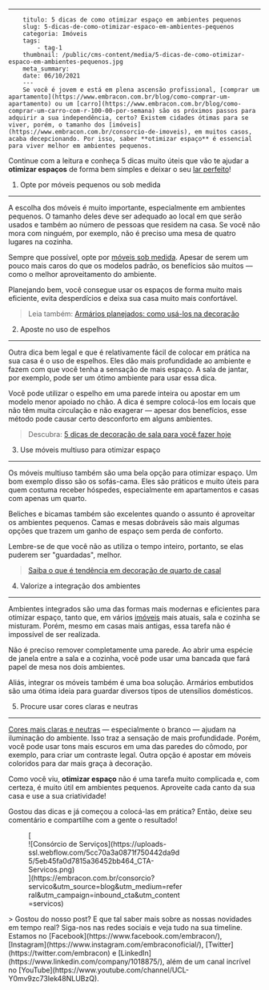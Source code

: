 ---
        titulo: 5 dicas de como otimizar espaço em ambientes pequenos
        slug: 5-dicas-de-como-otimizar-espaco-em-ambientes-pequenos
        categoria: Imóveis
        tags:
            - tag-1
        thumbnail: /public/cms-content/media/5-dicas-de-como-otimizar-espaco-em-ambientes-pequenos.jpg
        meta_summary: 
        date: 06/10/2021
        ---
        Se você é jovem e está em plena ascensão profissional, [comprar um apartamento](https://www.embracon.com.br/blog/como-comprar-um-apartamento) ou um [carro](https://www.embracon.com.br/blog/como-comprar-um-carro-com-r-100-00-por-semana) são os próximos passos para adquirir a sua independência, certo? Existem cidades ótimas para se viver, porém, o tamanho dos [imóveis](https://www.embracon.com.br/consorcio-de-imoveis), em muitos casos, acaba decepcionando. Por isso, saber **otimizar espaço** é essencial para viver melhor em ambientes pequenos.

Continue com a leitura e conheça 5 dicas muito úteis que vão te ajudar a **otimizar espaços** de forma bem simples e deixar o seu [lar perfeito](https://www.embracon.com.br/blog/hora-certa-comprar-imovel)!

1. Opte por móveis pequenos ou sob medida
-----------------------------------------

A escolha dos móveis é muito importante, especialmente em ambientes pequenos. O tamanho deles deve ser adequado ao local em que serão usados e também ao número de pessoas que residem na casa. Se você não mora com ninguém, por exemplo, não é preciso uma mesa de quatro lugares na cozinha.

Sempre que possível, opte por [móveis sob medida](https://www.embracon.com.br/blog/como-ter-uma-cozinha-funcional-em-casa). Apesar de serem um pouco mais caros do que os modelos padrão, os benefícios são muitos — como o melhor aproveitamento do ambiente.

Planejando bem, você consegue usar os espaços de forma muito mais eficiente, evita desperdícios e deixa sua casa muito mais confortável.

> Leia também: [Armários planejados: como usá-los na decoração](https://www.embracon.com.br/blog/armarios-planejados-como-usa-los-na-decoracao-e-quais-sao-as-vantagens)

2. Aposte no uso de espelhos
----------------------------

Outra dica bem legal e que é relativamente fácil de colocar em prática na sua casa é o uso de espelhos. Eles dão mais profundidade ao ambiente e fazem com que você tenha a sensação de mais espaço. A sala de jantar, por exemplo, pode ser um ótimo ambiente para usar essa dica.

Você pode utilizar o espelho em uma parede inteira ou apostar em um modelo menor apoiado no chão. A dica é sempre colocá-los em locais que não têm muita circulação e não exagerar — apesar dos benefícios, esse método pode causar certo desconforto em alguns ambientes.

> Descubra: [5 dicas de decoração de sala para você fazer hoje](https://www.embracon.com.br/blog/5-dicas-de-decoracao-de-sala-para-voce-fazer-hoje)

3. Use móveis multiuso para otimizar espaço
-------------------------------------------

Os móveis multiuso também são uma bela opção para otimizar espaço. Um bom exemplo disso são os sofás-cama. Eles são práticos e muito úteis para quem costuma receber hóspedes, especialmente em apartamentos e casas com apenas um quarto.

Beliches e bicamas também são excelentes quando o assunto é aproveitar os ambientes pequenos. Camas e mesas dobráveis são mais algumas opções que trazem um ganho de espaço sem perda de conforto.

Lembre-se de que você não as utiliza o tempo inteiro, portanto, se elas puderem ser "guardadas", melhor.

> [Saiba o que é tendência em decoração de quarto de casal](https://www.embracon.com.br/blog/saiba-o-que-e-tendencia-em-decoracao-de-quarto-de-casal)

4. Valorize a integração dos ambientes
--------------------------------------

Ambientes integrados são uma das formas mais modernas e eficientes para otimizar espaço, tanto que, em vários [imóveis](https://www.embracon.com.br/blog/como-funciona-consorcio-de-imoveis) mais atuais, sala e cozinha se misturam. Porém, mesmo em casas mais antigas, essa tarefa não é impossível de ser realizada.

Não é preciso remover completamente uma parede. Ao abrir uma espécie de janela entre a sala e a cozinha, você pode usar uma bancada que fará papel de mesa nos dois ambientes.

Aliás, integrar os móveis também é uma boa solução. Armários embutidos são uma ótima ideia para guardar diversos tipos de utensílios domésticos.

5. Procure usar cores claras e neutras
--------------------------------------

[Cores mais claras e neutras](https://www.embracon.com.br/blog/como-escolher-as-cores-de-tintas-para-os-ambientes-da-casa) — especialmente o branco — ajudam na iluminação do ambiente. Isso traz a sensação de mais profundidade. Porém, você pode usar tons mais escuros em uma das paredes do cômodo, por exemplo, para criar um contraste legal. Outra opção é apostar em móveis coloridos para dar mais graça à decoração.

Como você viu, **otimizar espaço** não é uma tarefa muito complicada e, com certeza, é muito útil em ambientes pequenos. Aproveite cada canto da sua casa e use a sua criatividade!

Gostou das dicas e já começou a colocá-las em prática? Então, deixe seu comentário e compartilhe com a gente o resultado!

<figure class="w-richtext-figure-type-image w-richtext-align-center" style="max-width:310px">[<div>![Consórcio de Serviços](https://uploads-ssl.webflow.com/5cc70a3a0871f750442da9d5/5eb45fa0d7815a36452bb464_CTA-Servicos.png)</div>](https://embracon.com.br/consorcio?servico&utm_source=blog&utm_medium=referral&utm_campaign=inbound_cta&utm_content=servicos)</figure>> Gostou do nosso post? E que tal saber mais sobre as nossas novidades em tempo real? Siga-nos nas redes sociais e veja tudo na sua timeline. Estamos no [Facebook](https://www.facebook.com/embracon/), [Instagram](https://www.instagram.com/embraconoficial/), [Twitter](https://twitter.com/embracon) e [LinkedIn](https://www.linkedin.com/company/1018875/), além de um canal incrível no [YouTube](https://www.youtube.com/channel/UCL-Y0mv9zc73Iek48NLUBzQ).
        